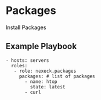 Packages
=========

Install Packages

Example Playbook
----------------

    - hosts: servers
      roles:
       - role: nexeck.packages
         packages: # list of packages
           - name: htop
             state: latest
           - curl
